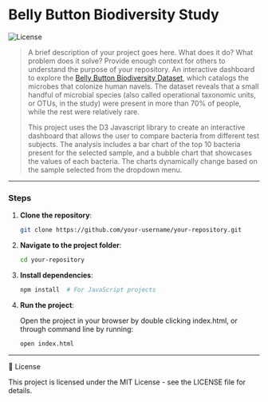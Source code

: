 # Belly Button Biodiversity Study

![License](https://img.shields.io/badge/license-MIT-blue)

> A brief description of your project goes here. What does it do? What problem does it solve? Provide enough context for others to understand the purpose of your repository.
An interactive dashboard to explore the <a href="https://robdunnlab.com/projects/belly-button-biodiversity/" target="_blank">Belly Button Biodiversity Dataset</a>, which catalogs the microbes that colonize human navels. The dataset reveals that a small handful of microbial species (also called operational taxonomic units, or OTUs, in the study) were present in more than 70% of people, while the rest were relatively rare.
>
> This project uses the D3 Javascript library to create an interactive dashboard that allows the user to compare bacteria from different test subjects. The analysis includes a bar chart of the top 10 bacteria present for the selected sample, and a bubble chart that showcases the values of each bacteria. The charts dynamically change based on the sample selected from the dropdown menu.
---

### Steps

1. **Clone the repository**:

    ```bash
    git clone https://github.com/your-username/your-repository.git
    ```

2. **Navigate to the project folder**:

    ```bash
    cd your-repository
    ```

3. **Install dependencies**:

    ```bash
    npm install  # For JavaScript projects
    ```

4. **Run the project**:

    Open the project in your browser by double clicking index.html, or through command line by running:
   
    ```bash
    open index.html
    ```

---

📝 License

This project is licensed under the MIT License - see the LICENSE file for details.
